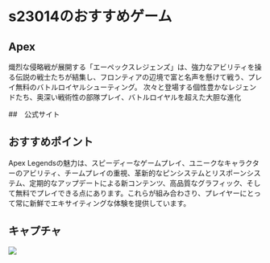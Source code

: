 # s23014のおすすめゲーム

## Apex
熾烈な侵略戦が展開する「エーペックスレジェンズ」は、強力なアビリティを操る伝説の戦士たちが結集し、フロンティアの辺境で富と名声を懸けて戦う、プレイ無料のバトルロイヤルシューティング。 次々と登場する個性豊かなレジェンドたち、奥深い戦術性の部隊プレイ、バトルロイヤルを超えた大胆な進化

##　公式サイト

[](https://www.ea.com/ja-jp/games/apex-legends/about)

## おすすめポイント

Apex Legendsの魅力は、スピーディーなゲームプレイ、ユニークなキャラクターのアビリティ、チームプレイの重視、革新的なピンシステムとリスポーンシステム、定期的なアップデートによる新コンテンツ、高品質なグラフィック、そして無料でプレイできる点にあります。これらが組み合わさり、プレイヤーにとって常に新鮮でエキサイティングな体験を提供しています。

## キャプチャ
![](images/apex.jpeg)
